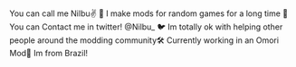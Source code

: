 You can call me Nilbu✌️
🔧 I make mods for random games for a long time 🔧
You can Contact me in twitter! @Nilbu_   🐦
Im totally ok with helping other people around the modding community🛠️
Currently working in an Omori Mod🧰
Im from Brazil! 
